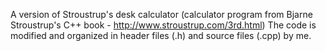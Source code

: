 A version of Stroustrup's desk calculator (calculator program from Bjarne Stroustrup's C++ book - http://www.stroustrup.com/3rd.html)
The code is modified and organized in header files (.h) and source files (.cpp) by me.
